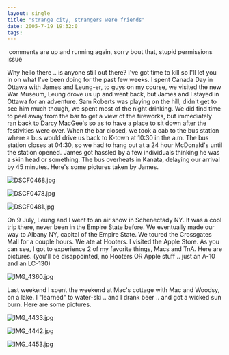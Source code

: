 ```yaml
---
layout: single
title: "strange city, strangers were friends"
date: 2005-7-19 19:32:0
tags: 
---
```


 comments are up and running again, sorry bout that, stupid permissions issue

Why hello there .. is anyone still out there? I've got time to kill so I'll let you in on what I've been doing for the past few weeks. I spent Canada Day in Ottawa with James and Leung-er, to guys on my course, we visited the new War Museum, Leung drove us up and went back, but James and I stayed in Ottawa for an adventure. Sam Roberts was playing on the hill, didn't get to see him much though, we spent most of the night drinking. We did find time to peel away from the bar to get a view of the fireworks, but immediately ran back to Darcy MacGee's so as to have a place to sit down after the festivities were over. When the bar closed, we took a cab to the bus station where a bus would drive us back to K-town at 10:30 in the a.m. The bus station closes at 04:30, so we had to hang out at a 24 hour McDonald's until the station opened. James got hassled by a few individuals thinking he was a skin head or something. The bus overheats in Kanata, delaying our arrival by 45 minutes. Here's some pictures taken by James.




![DSCF0468.jpg][1]




![DSCF0478.jpg][2]




![DSCF0481.jpg][3]




On 9 July, Leung and I went to an air show in Schenectady NY. It was a cool trip there, never been in the Empire State before. We eventually made our way to Albany NY, capital of the Empire State. We toured the Crossgates Mall for a couple hours. We ate at Hooters. I visited the Apple Store. As you can see, I got to experience 2 of my favorite things, Macs and TnA. Here are pictures. (you'll be disappointed, no Hooters OR Apple stuff .. just an A-10 and an LC-130)


![IMG_4360.jpg][4]




Last weekend I spent the weekend at Mac's cottage with Mac and Woodsy, on a lake. I "learned" to water-ski .. and I drank beer .. and got a wicked sun burn. Here are some pictures.


![IMG_4433.jpg][5]




![IMG_4442.jpg][6]




![IMG_4453.jpg][7]

   [1]: http://2.bp.blogspot.com/-Q8eNyRoe5fE/Tn0Pq5fSnhI/AAAAAAAAAGI/qWX9NeekTK8/s640/DSCF0468.jpg
   [2]: http://2.bp.blogspot.com/-sl_JTiPrFTY/Tn0PrANWiFI/AAAAAAAAAGM/rMqAiNxgigI/s640/DSCF0478.jpg
   [3]: http://1.bp.blogspot.com/-WQwcXt7EA2k/Tn0PrFntfmI/AAAAAAAAAGU/JhH6GpJovGU/s640/DSCF0481.jpg
   [4]: http://3.bp.blogspot.com/-SQ5LNk3K_oY/Tn0PydHKxwI/AAAAAAAAAIY/e2ywlYl2az4/s640/IMG_4360.jpg
   [5]: http://1.bp.blogspot.com/-O1y_TG_DuM8/Tn0PzJduovI/AAAAAAAAAIk/AE3DCCDtaRw/s640/IMG_4433.jpg
   [6]: http://1.bp.blogspot.com/-fuFoHKU9Bx8/Tn0PzEUwxNI/AAAAAAAAAIg/u8FbHIGQZng/s640/IMG_4442.jpg
   [7]: http://2.bp.blogspot.com/-X7a-PrrFWhA/Tn0PzR3OeUI/AAAAAAAAAIo/PY6gMMzhM4w/s640/IMG_4453.jpg
